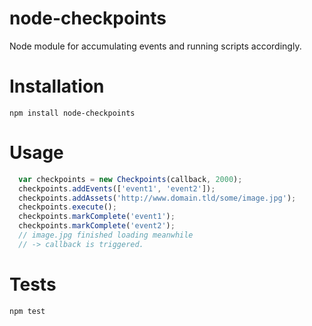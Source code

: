 # node-checkpoints
Node module for accumulating events and running scripts accordingly.

# Installation
```
npm install node-checkpoints
```

# Usage

```js
  var checkpoints = new Checkpoints(callback, 2000);
  checkpoints.addEvents(['event1', 'event2']);
  checkpoints.addAssets('http://www.domain.tld/some/image.jpg');
  checkpoints.execute();
  checkpoints.markComplete('event1');
  checkpoints.markComplete('event2');
  // image.jpg finished loading meanwhile
  // -> callback is triggered.
```

# Tests
```
npm test
```
